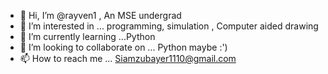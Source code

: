 - 👋 Hi, I’m @rayven1 , An MSE undergrad
- 👀 I’m interested in ... programming, simulation , Computer aided drawing 
- 🌱 I’m currently learning ...Python
- 💞️ I’m looking to collaborate on ... Python maybe :')
- 📫 How to reach me ...
     Siamzubayer1110@gmail.com

